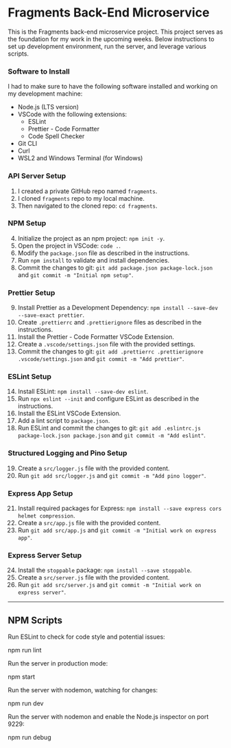 # Fragments Back-End Microservice

This is the Fragments back-end microservice project. This project serves as the foundation for my work in the upcoming weeks. Below instructions to set up development environment, run the server, and leverage various scripts.

### Software to Install

I had to make sure to have the following software installed and working on my development machine:

- Node.js (LTS version)
- VSCode with the following extensions:
  - ESLint
  - Prettier - Code Formatter
  - Code Spell Checker
- Git CLI
- Curl
- WSL2 and Windows Terminal (for Windows)

### API Server Setup

1. I created a private GitHub repo named `fragments`.
2. I cloned `fragments` repo to my local machine.
3. Then navigated to the cloned repo: `cd fragments`.

### NPM Setup

4. Initialize the project as an npm project: `npm init -y`.
5. Open the project in VSCode: `code .`.
6. Modify the `package.json` file as described in the instructions.
7. Run `npm install` to validate and install dependencies.
8. Commit the changes to git: `git add package.json package-lock.json` and `git commit -m "Initial npm setup"`.

### Prettier Setup

9. Install Prettier as a Development Dependency: `npm install --save-dev --save-exact prettier`.
10. Create `.prettierrc` and `.prettierignore` files as described in the instructions.
11. Install the Prettier - Code Formatter VSCode Extension.
12. Create a `.vscode/settings.json` file with the provided settings.
13. Commit the changes to git: `git add .prettierrc .prettierignore .vscode/settings.json` and `git commit -m "Add prettier"`.

### ESLint Setup

14. Install ESLint: `npm install --save-dev eslint`.
15. Run `npx eslint --init` and configure ESLint as described in the instructions.
16. Install the ESLint VSCode Extension.
17. Add a lint script to `package.json`.
18. Run ESLint and commit the changes to git: `git add .eslintrc.js package-lock.json package.json` and `git commit -m "Add eslint"`.

### Structured Logging and Pino Setup

19. Create a `src/logger.js` file with the provided content.
20. Run `git add src/logger.js` and `git commit -m "Add pino logger"`.

### Express App Setup

21. Install required packages for Express: `npm install --save express cors helmet compression`.
22. Create a `src/app.js` file with the provided content.
23. Run `git add src/app.js` and `git commit -m "Initial work on express app"`.

### Express Server Setup

24. Install the `stoppable` package: `npm install --save stoppable`.
25. Create a `src/server.js` file with the provided content.
26. Run `git add src/server.js` and `git commit -m "Initial work on express server"`.

---

## NPM Scripts

Run ESLint to check for code style and potential issues:

npm run lint

Run the server in production mode:

npm start

Run the server with nodemon, watching for changes:

npm run dev

Run the server with nodemon and enable the Node.js inspector on port 9229:

npm run debug
